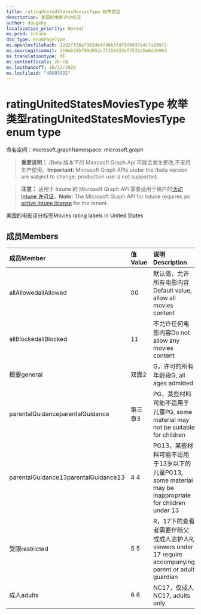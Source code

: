 ```yaml
---
title: ratingUnitedStatesMoviesType 枚举类型
description: 美国的电影评分标签
author: dougeby
localization_priority: Normal
ms.prod: intune
doc_type: enumPageType
ms.openlocfilehash: 22d2ff28e73034b4f46b3fdf9f0637e4c7a939f2
ms.sourcegitcommit: 3b9eb50b790d952c7f350433ef7531d5e6d4b963
ms.translationtype: MT
ms.contentlocale: zh-CN
ms.lasthandoff: 10/22/2020
ms.locfileid: "48693932"
---
```

# <a name="ratingunitedstatesmoviestype-enum-type"></a><span data-ttu-id="5e375-103">ratingUnitedStatesMoviesType 枚举类型</span><span class="sxs-lookup"><span data-stu-id="5e375-103">ratingUnitedStatesMoviesType enum type</span></span>

<span data-ttu-id="5e375-104">命名空间：microsoft.graph</span><span class="sxs-lookup"><span data-stu-id="5e375-104">Namespace: microsoft.graph</span></span>

> <span data-ttu-id="5e375-105">**重要说明：** /Beta 版本下的 Microsoft Graph Api 可能会发生更改;不支持生产使用。</span><span class="sxs-lookup"><span data-stu-id="5e375-105">**Important:** Microsoft Graph APIs under the /beta version are subject to change; production use is not supported.</span></span>

> <span data-ttu-id="5e375-106">**注意：** 适用于 Intune 的 Microsoft Graph API 需要适用于租户的[活动 Intune 许可证](https://go.microsoft.com/fwlink/?linkid=839381)。</span><span class="sxs-lookup"><span data-stu-id="5e375-106">**Note:** The Microsoft Graph API for Intune requires an [active Intune license](https://go.microsoft.com/fwlink/?linkid=839381) for the tenant.</span></span>

<span data-ttu-id="5e375-107">美国的电影评分标签</span><span class="sxs-lookup"><span data-stu-id="5e375-107">Movies rating labels in United States</span></span>

## <a name="members"></a><span data-ttu-id="5e375-108">成员</span><span class="sxs-lookup"><span data-stu-id="5e375-108">Members</span></span>
|<span data-ttu-id="5e375-109">成员</span><span class="sxs-lookup"><span data-stu-id="5e375-109">Member</span></span>|<span data-ttu-id="5e375-110">值</span><span class="sxs-lookup"><span data-stu-id="5e375-110">Value</span></span>|<span data-ttu-id="5e375-111">说明</span><span class="sxs-lookup"><span data-stu-id="5e375-111">Description</span></span>|
|:---|:---|:---|
|<span data-ttu-id="5e375-112">allAllowed</span><span class="sxs-lookup"><span data-stu-id="5e375-112">allAllowed</span></span>|<span data-ttu-id="5e375-113">0</span><span class="sxs-lookup"><span data-stu-id="5e375-113">0</span></span>|<span data-ttu-id="5e375-114">默认值，允许所有电影内容</span><span class="sxs-lookup"><span data-stu-id="5e375-114">Default value, allow all movies content</span></span>|
|<span data-ttu-id="5e375-115">allBlocked</span><span class="sxs-lookup"><span data-stu-id="5e375-115">allBlocked</span></span>|<span data-ttu-id="5e375-116">1</span><span class="sxs-lookup"><span data-stu-id="5e375-116">1</span></span>|<span data-ttu-id="5e375-117">不允许任何电影内容</span><span class="sxs-lookup"><span data-stu-id="5e375-117">Do not allow any movies content</span></span>|
|<span data-ttu-id="5e375-118">概要</span><span class="sxs-lookup"><span data-stu-id="5e375-118">general</span></span>|<span data-ttu-id="5e375-119">双面</span><span class="sxs-lookup"><span data-stu-id="5e375-119">2</span></span>|<span data-ttu-id="5e375-120">G，许可的所有年龄段</span><span class="sxs-lookup"><span data-stu-id="5e375-120">G, all ages admitted</span></span>|
|<span data-ttu-id="5e375-121">parentalGuidance</span><span class="sxs-lookup"><span data-stu-id="5e375-121">parentalGuidance</span></span>|<span data-ttu-id="5e375-122">第三章</span><span class="sxs-lookup"><span data-stu-id="5e375-122">3</span></span>|<span data-ttu-id="5e375-123">PG，某些材料可能不适用于儿童</span><span class="sxs-lookup"><span data-stu-id="5e375-123">PG, some material may not be suitable for children</span></span>|
|<span data-ttu-id="5e375-124">parentalGuidance13</span><span class="sxs-lookup"><span data-stu-id="5e375-124">parentalGuidance13</span></span>|<span data-ttu-id="5e375-125">4 </span><span class="sxs-lookup"><span data-stu-id="5e375-125">4</span></span>|<span data-ttu-id="5e375-126">PG13，某些材料可能不适用于13岁以下的儿童</span><span class="sxs-lookup"><span data-stu-id="5e375-126">PG13, some material may be inappropriate for children under 13</span></span>|
|<span data-ttu-id="5e375-127">受限</span><span class="sxs-lookup"><span data-stu-id="5e375-127">restricted</span></span>|<span data-ttu-id="5e375-128">5 </span><span class="sxs-lookup"><span data-stu-id="5e375-128">5</span></span>|<span data-ttu-id="5e375-129">R，17下的查看者需要伴随父或成人监护人</span><span class="sxs-lookup"><span data-stu-id="5e375-129">R, viewers under 17 require accompanying parent or adult guardian</span></span>|
|<span data-ttu-id="5e375-130">成人</span><span class="sxs-lookup"><span data-stu-id="5e375-130">adults</span></span>|<span data-ttu-id="5e375-131">6 </span><span class="sxs-lookup"><span data-stu-id="5e375-131">6</span></span>|<span data-ttu-id="5e375-132">NC17，仅成人</span><span class="sxs-lookup"><span data-stu-id="5e375-132">NC17, adults only</span></span>|





